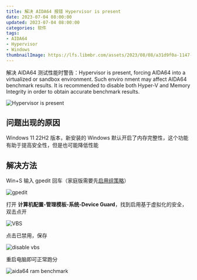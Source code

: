 ```yaml
---
title: 解决 AIDA64 报错 Hypervisor is present
date: 2023-07-04 08:00:00
updated: 2023-07-04 08:00:00
categories: 软件
tags:
- AIDA64
- Hypervisor
- Windows
thumbnailImage: https://lfs.libmbr.com/assets/2023/08/08/a31d9f0a-1147-4483-80cb-0a239f28943a.png
---
```

解决 AIDA64 测试性能时警告：Hypervisor is present, forcing AIDA64 into a virtualized or sandbox environment. Such enviro nment may affect AIDA64 benchmark results. It is recommended to disable both Hyper-V and Memory Integrity in order to obtain accurate benchmark results.

<!-- more -->

![Hypervisor is present](https://lfs.libmbr.com/assets/2023/08/08/a31d9f0a-1147-4483-80cb-0a239f28943a.png)

## 问题出现的原因
Windows 11 22H2 版本，新安装的 Windows 默认开启了内存完整性，这个功能有助于提高安全性，但是也可能降低性能  

## 解决方法
Win+S 输入 gpedit 回车（家庭版需要先[启用组策略](https://zhuanlan.zhihu.com/p/565402268)）  

![gpedit](https://lfs.libmbr.com/assets/2023/08/08/c88839d0-1516-4fc8-8448-21d0f3d44ee9.png)

打开 **计算机配置-管理模板-系统-Device Guard**，找到启用基于虚拟化的安全，双击点开  

![VBS](https://lfs.libmbr.com/assets/2023/08/08/3a24d008-a4b6-48bd-9b14-669511b8ca19.png)

点击已禁用，保存  

![disable vbs](https://lfs.libmbr.com/assets/2023/08/08/34d6c4b3-f31c-4ea3-8772-4b5680ceecda.png)

重启电脑即可正常跑分  

![aida64 ram benchmark](https://lfs.libmbr.com/assets/2023/08/08/3e3f163f-0a87-4e98-8ae1-1c8593c6a47c.png)
